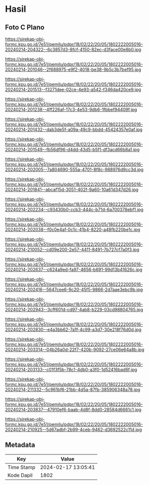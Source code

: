 # Hasil

## Foto C Plano

https://sirekap-obj-formc.kpu.go.id/7e51/pemilu/pdpr/18/02/22/20/05/1802222005016-20240214-204322--6c3857d3-8fcf-4150-82ec-d3face00e8b0.jpg

https://sirekap-obj-formc.kpu.go.id/7e51/pemilu/pdpr/18/02/22/20/05/1802222005016-20240214-201046--2f688975-e9f2-4018-be38-9b5c3b7bef95.jpg

https://sirekap-obj-formc.kpu.go.id/7e51/pemilu/pdpr/18/02/22/20/05/1802222005016-20240214-201513--f3271dee-02ce-4e93-a542-f346da420ce9.jpg

https://sirekap-obj-formc.kpu.go.id/7e51/pemilu/pdpr/18/02/22/20/05/1802222005016-20240214-201238--4ff226af-17c3-4e53-9db6-1fbbef94409f.jpg

https://sirekap-obj-formc.kpu.go.id/7e51/pemilu/pdpr/18/02/22/20/05/1802222005016-20240214-201432--dab3de5f-a09a-49c9-bbdd-45424357e0af.jpg

https://sirekap-obj-formc.kpu.go.id/7e51/pemilu/pdpr/18/02/22/20/05/1802222005016-20240214-201549--fb56df96-d4dd-43d5-b5f1-df3acd66b8a1.jpg

https://sirekap-obj-formc.kpu.go.id/7e51/pemilu/pdpr/18/02/22/20/05/1802222005016-20240214-202005--7a804690-555a-4701-8f8c-988976d9cc3d.jpg

https://sirekap-obj-formc.kpu.go.id/7e51/pemilu/pdpr/18/02/22/20/05/1802222005016-20240214-201841--abcaf15d-3051-402f-9a60-10a61d347d26.jpg

https://sirekap-obj-formc.kpu.go.id/7e51/pemilu/pdpr/18/02/22/20/05/1802222005016-20240214-202234--c93430b0-ccb3-444c-b71d-6a700378ebf1.jpg

https://sirekap-obj-formc.kpu.go.id/7e51/pemilu/pdpr/18/02/22/20/05/1802222005016-20240214-202038--f0c0e4af-0c1c-41b4-8220-a48fb220be1c.jpg

https://sirekap-obj-formc.kpu.go.id/7e51/pemilu/pdpr/18/02/22/20/05/1802222005016-20240214-210052--cd09e200-2e57-4411-8491-7b727cf7a0f3.jpg

https://sirekap-obj-formc.kpu.go.id/7e51/pemilu/pdpr/18/02/22/20/05/1802222005016-20240214-202637--c624a9ed-fa97-4656-b691-99d13b41626c.jpg

https://sirekap-obj-formc.kpu.go.id/7e51/pemilu/pdpr/18/02/22/20/05/1802222005016-20240214-202416--5647cee6-9c20-45f5-9866-2d7aae3ebc9b.jpg

https://sirekap-obj-formc.kpu.go.id/7e51/pemilu/pdpr/18/02/22/20/05/1802222005016-20240214-202943--3cff601d-cd97-4ab8-b229-03cd98804765.jpg

https://sirekap-obj-formc.kpu.go.id/7e51/pemilu/pdpr/18/02/22/20/05/1802222005016-20240214-202830--e4a3bb62-7a1f-4c99-a3d7-30e218f76d0d.jpg

https://sirekap-obj-formc.kpu.go.id/7e51/pemilu/pdpr/18/02/22/20/05/1802222005016-20240214-203314--04b26a0d-22f7-420b-9092-27ce06e64a8b.jpg

https://sirekap-obj-formc.kpu.go.id/7e51/pemilu/pdpr/18/02/22/20/05/1802222005016-20240214-203133--c01f3f5b-78c1-4db0-a3f0-1d52416bad6f.jpg

https://sirekap-obj-formc.kpu.go.id/7e51/pemilu/pdpr/18/02/22/20/05/1802222005016-20240214-211332--5c961bf6-21bb-4d5a-87fb-385906348a78.jpg

https://sirekap-obj-formc.kpu.go.id/7e51/pemilu/pdpr/18/02/22/20/05/1802222005016-20240214-203837--47910ef6-baab-4d8f-8dd0-28584d6661c1.jpg

https://sirekap-obj-formc.kpu.go.id/7e51/pemilu/pdpr/18/02/22/20/05/1802222005016-20240214-210925--5d67adbf-2b99-4ceb-9462-d3692522c11d.jpg


## Metadata

| Key        | Value               |
| ---------- | ------------------- |
| Time Stamp | 2024-02-17 13:05:41 |
| Kode Dapil | 1802                |




